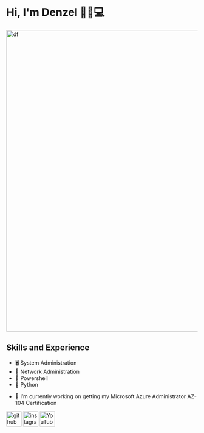 

<h1>Hi, I'm Denzel 👋🏾💻</h1> 

<img width="791" alt="df" src="https://github.com/denzelmarkeise/denzelmarkeise/assets/137828085/50b73870-b3d6-41da-9fe6-0ff809b3d32e">






## Skills and Experience
* 🖥️ System Administration
* 🗾 Network Administration
* 🐚 Powershell
* 🐍 Python

- 🔭 I’m currently working on getting my Microsoft Azure Administrator AZ-104 Certification 


[<img src='https://cdn.jsdelivr.net/npm/simple-icons@3.0.1/icons/github.svg' alt='github' height='40'>](https://github.com/denzelmarkeise)  [<img src='https://cdn.jsdelivr.net/npm/simple-icons@3.0.1/icons/instagram.svg' alt='instagram' height='40'>](https://www.instagram.com/denzelmsrk/)  [<img src='https://cdn.jsdelivr.net/npm/simple-icons@3.0.1/icons/youtube.svg' alt='YouTube' height='40'>](https://www.youtube.com/channel/denzelmarkeise)  

